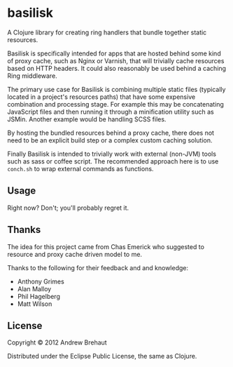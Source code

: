 # basilisk

A Clojure library for creating ring handlers that bundle together 
static resources. 

Basilisk is specifically intended for apps that are hosted behind some kind of proxy cache, such as Nginx or Varnish, that will trivially cache resources based on HTTP headers. It could also reasonably be used behind a caching Ring middleware.

The primary use case for Basilisk is combining multiple static files (typically located in a project's resources paths) that have some expensive combination and processing stage. For example this may be concatenating JavaScript files and then running it through a minification utility such as JSMin. Another example would be handling SCSS files.

By hosting the bundled resources behind a proxy cache, there does not need to be an explicit build step or a complex custom caching solution.

Finally Basilisk is intended to trivially work with external (non-JVM) tools such as sass or coffee script. The recommended approach here is to use `conch.sh` to wrap external commands as functions.


## Usage

Right now? Don't; you'll probably regret it.

## Thanks

The idea for this project came from Chas Emerick who suggested to resource and proxy cache driven model to me.

Thanks to the following for their feedback and and knowledge:

 * Anthony Grimes
 * Alan Malloy
 * Phil Hagelberg
 * Matt Wilson

## License

Copyright © 2012 Andrew Brehaut

Distributed under the Eclipse Public License, the same as Clojure.
